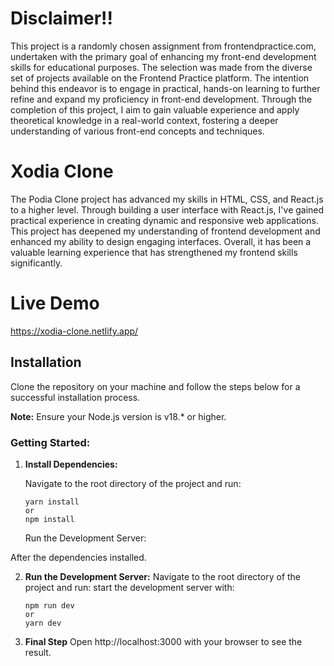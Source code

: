 # Disclaimer!!
This project is a randomly chosen assignment from frontendpractice.com, undertaken with the primary goal of enhancing my front-end development skills for educational purposes. The selection was made from the diverse set of projects available on the Frontend Practice platform. The intention behind this endeavor is to engage in practical, hands-on learning to further refine and expand my proficiency in front-end development. Through the completion of this project, I aim to gain valuable experience and apply theoretical knowledge in a real-world context, fostering a deeper understanding of various front-end concepts and techniques.

# Xodia Clone
The Podia Clone project has advanced my skills in HTML, CSS, and React.js to a higher level. Through building a user interface with React.js, I've gained practical experience in creating dynamic and responsive web applications. This project has deepened my understanding of frontend development and enhanced my ability to design engaging interfaces. Overall, it has been a valuable learning experience that has strengthened my frontend skills significantly.

# Live Demo
https://xodia-clone.netlify.app/

## Installation

Clone the repository on your machine and follow the steps below for a successful installation process.

**Note:** Ensure your Node.js version is v18.\* or higher.

### Getting Started:

1. **Install Dependencies:**

   Navigate to the root directory of the project and run:

   ```
   yarn install
   or
   npm install
   ```

   Run the Development Server:

After the dependencies installed.

2. **Run the Development Server:**
   Navigate to the root directory of the project and run: start the development server with:

   ```
   npm run dev
   or
   yarn dev
   ```

3. **Final Step**
   Open http://localhost:3000 with your browser to see the result.
